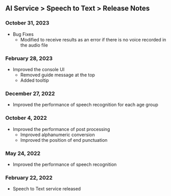 ## AI Service > Speech to Text > Release Notes

### October 31, 2023

* Bug Fixes
    * Modified to receive results as an error if there is no voice recorded in the audio file

### February 28, 2023

* Improved the console UI
    * Removed guide message at the top
    * Added tooltip

### December 27, 2022

* Improved the performance of speech recognition for each age group

### October 4, 2022

* Improved the performance of post processing
    * Improved alphanumeric conversion
    * Improved the position of end punctuation

### May 24, 2022

* Improved the performance of speech recognition

### February 22, 2022

* Speech to Text service released
